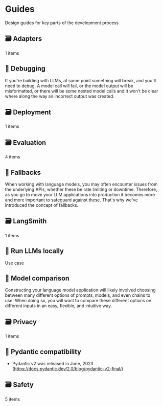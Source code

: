 # Guides

Design guides for key parts of the development process

## 🗃️ Adapters

1 items

## 📄️ Debugging

If you're building with LLMs, at some point something will break, and you'll need to debug. A model call will fail, or the model output will be misformatted, or there will be some nested model calls and it won't be clear where along the way an incorrect output was created.

## 🗃️ Deployment

1 items

## 🗃️ Evaluation

4 items

## 📄️ Fallbacks

When working with language models, you may often encounter issues from the underlying APIs, whether these be rate limiting or downtime. Therefore, as you go to move your LLM applications into production it becomes more and more important to safeguard against these. That's why we've introduced the concept of fallbacks.

## 🗃️ LangSmith

1 items

## 📄️ Run LLMs locally

Use case

## 📄️ Model comparison

Constructing your language model application will likely involved choosing between many different options of prompts, models, and even chains to use. When doing so, you will want to compare these different options on different inputs in an easy, flexible, and intuitive way.

## 🗃️ Privacy

1 items

## 📄️ Pydantic compatibility

- Pydantic v2 was released in June, 2023 (https://docs.pydantic.dev/2.0/blog/pydantic-v2-final/)

## 🗃️ Safety

5 items
